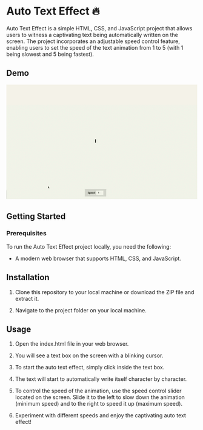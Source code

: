 # Auto Text Effect 🔥

Auto Text Effect is a simple HTML, CSS, and JavaScript project that allows users to witness a captivating text being automatically written on the screen. The project incorporates an adjustable speed control feature, enabling users to set the speed of the text animation from 1 to 5 (with 1 being slowest and 5 being fastest).

## Demo

![Demo](./asset/Demo.gif)

## Getting Started

### Prerequisites

To run the Auto Text Effect project locally, you need the following:

- A modern web browser that supports HTML, CSS, and JavaScript.

## Installation

1. Clone this repository to your local machine or download the ZIP file and extract it.

2. Navigate to the project folder on your local machine.

## Usage

1. Open the index.html file in your web browser.

2. You will see a text box on the screen with a blinking cursor.

3. To start the auto text effect, simply click inside the text box.

4. The text will start to automatically write itself character by character.

5. To control the speed of the animation, use the speed control slider located on the screen. Slide it to the left to slow down the animation (minimum speed) and to the right to speed it up (maximum speed).

6. Experiment with different speeds and enjoy the captivating auto text effect!
